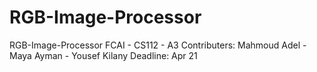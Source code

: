 # RGB-Image-Processor
RGB-Image-Processor FCAI - CS112 - A3 Contributers: Mahmoud Adel - Maya Ayman - Yousef Kilany Deadline: Apr 21
